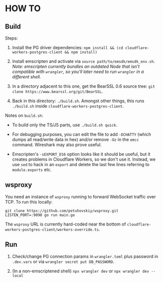 # HOW TO

## Build

Steps:

1. Install the PG driver dependencies: `npm install && (cd cloudflare-workers-postgres-client && npm install)`

2. Install emscripten and activate via `source path/to/emsdk/emsdk_env.sh`. _Note: emscripten currently bundles an outdated Node that isn't compatible with `wrangler`, so you'll later need to run `wrangler` in a different shell._

3. In a directory adjacent to this one, get the BearSSL 0.6 source tree: `git clone https://www.bearssl.org/git/BearSSL`.

4. Back in this directory: `./build.sh`. Amongst other things, this runs `./build.sh` inside `cloudflare-workers-postgres-client`.

Notes on `build.sh`:

* To build only the TS/JS parts, use `./build.sh quick`.

* For debugging purposes, you can edit the file to add `-DCHATTY` (which dumps all read/write data in hex) and/or remove `-Oz` in the `emcc` command. Wireshark may also prove useful.

* Emscripten's `-sEXPORT_ES6` option looks like it should be useful, but it creates problems in Cloudflare Workers, so we don't use it. Instead, we use `sed` to hack in an `export` and delete the last few lines referring to `module.exports` etc.

## wsproxy

You need an instance of `wsproxy` running to forward WebSocket traffic over TCP. To run this locally:

```
git clone https://github.com/petuhovskiy/wsproxy.git
LISTEN_PORT=:9090 go run main.go
```

The `wsproxy` URL is currently hard-coded near the bottom of `cloudflare-workers-postgres-client/workers-override.ts`.

## Run

1. Check/change PG connection params in `wrangler.toml` plus password in `.dev.vars` or via `wrangler secret put DB_PASSWORD`.

2. (In a non-emscriptened shell) `npx wrangler dev` or `npx wrangler dev --local`


